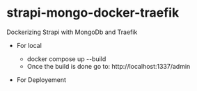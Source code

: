 # strapi-mongo-docker-traefik
Dockerizing Strapi with MongoDb and Traefik


- For local
    - docker compose up --build
    - Once the build is done go to: http://localhost:1337/admin

- For Deployement